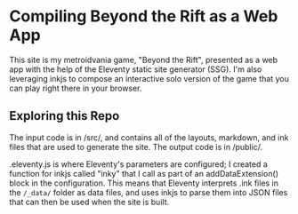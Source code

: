 # Compiling Beyond the Rift as a Web App
This site is my metroidvania game, "Beyond the Rift", presented as a web app with the help of the Eleventy static site generator (SSG). I'm also leveraging inkjs to compose an interactive solo version of the game that you can play right there in your browser.

## Exploring this Repo
The input code is in /src/, and contains all of the layouts, markdown, and ink files that are used to generate the site. The output code is in /public/.

.eleventy.js is where Eleventy's parameters are configured; I created a function for inkjs called "inky" that I call as part of an addDataExtension() block in the configuration. This means that Eleventy interprets .ink files in the `/_data/` folder as data files, and uses inkjs to parse them into JSON files that can then be used when the site is built.
